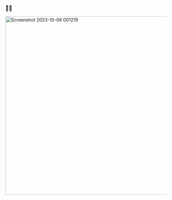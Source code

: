### 🎀🎨

<img width="558" alt="Screenshot 2023-10-06 001219" src="https://github.com/enashinonome/enashinonome/assets/147118796/1a0fc9ff-9561-46d5-8bb8-1e941940698d">

<!--
**enashinonome/enashinonome** is a ✨ _special_ ✨ repository because its `README.md` (this file) appears on your GitHub profile.

Here are some ideas to get you started:

- 🔭 I’m currently working on ...
- 🌱 I’m currently learning ...
- 👯 I’m looking to collaborate on ...
- 🤔 I’m looking for help with ...
- 💬 Ask me about ...
- 📫 How to reach me: ...
- 😄 Pronouns: ...
- ⚡ Fun fact: ...
-->
